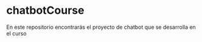 # chatbotCourse

En este repositorio encontrarás el proyecto de chatbot que se desarrolla en el curso 

